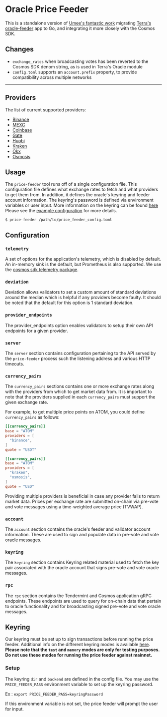 # Oracle Price Feeder

This is a standalone version of [Umee's fantastic work](https://github.com/umee-network/umee/tree/main/price-feeder) migrating [Terra's oracle-feeder](https://github.com/terra-money/oracle-feeder) app to Go, and integrating it more closely with the Cosmos SDK.

## Changes

- `exchange_rates` when broadcasting votes has been reverted to the Cosmos SDK denom string, as is used in Terra's Oracle module
- `config.toml` supports an `account.prefix` property, to provide compatibility across multiple networks

---

## Providers

The list of current supported providers:

- [Binance](https://www.binance.com/en)
- [MEXC](https://www.mexc.com/)
- [Coinbase](https://www.coinbase.com/)
- [Gate](https://www.gate.io/)
- [Huobi](https://www.huobi.com/en-us/)
- [Kraken](https://www.kraken.com/en-us/)
- [Okx](https://www.okx.com/)
- [Osmosis](https://app.osmosis.zone/)

## Usage

The `price-feeder` tool runs off of a single configuration file. This configuration
file defines what exchange rates to fetch and what providers to get them from.
In addition, it defines the oracle's keyring and feeder account information.
The keyring's password is defined via environment variables or user input.
More information on the keyring can be found [here](#keyring)
Please see the [example configuration](price-feeder.example.toml) for more details.

```shell
$ price-feeder /path/to/price_feeder_config.toml
```

## Configuration

### `telemetry`

A set of options for the application's telemetry, which is disabled by default. An in-memory sink is the default, but Prometheus is also supported. We use the [cosmos sdk telemetry package](https://github.com/cosmos/cosmos-sdk/blob/main/docs/core/telemetry.md).

### `deviation`

Deviation allows validators to set a custom amount of standard deviations around the median which is helpful if any providers become faulty. It should be noted that the default for this option is 1 standard deviation.

### `provider_endpoints`

The provider_endpoints option enables validators to setup their own API endpoints for a given provider.

### `server`

The `server` section contains configuration pertaining to the API served by the
`price-feeder` process such the listening address and various HTTP timeouts.

### `currency_pairs`

The `currency_pairs` sections contains one or more exchange rates along with the
providers from which to get market data from. It is important to note that the
providers supplied in each `currency_pairs` must support the given exchange rate.

For example, to get multiple price points on ATOM, you could define `currency_pairs`
as follows:

```toml
[[currency_pairs]]
base = "ATOM"
providers = [
  "binance",
]
quote = "USDT"

[[currency_pairs]]
base = "ATOM"
providers = [
  "kraken",
  "osmosis",
]
quote = "USD"
```

Providing multiple providers is beneficial in case any provider fails to return
market data. Prices per exchange rate are submitted on-chain via pre-vote and
vote messages using a time-weighted average price (TVWAP).

### `account`

The `account` section contains the oracle's feeder and validator account information.
These are used to sign and populate data in pre-vote and vote oracle messages.

### `keyring`

The `keyring` section contains Keyring related material used to fetch the key pair
associated with the oracle account that signs pre-vote and vote oracle messages.

### `rpc`

The `rpc` section contains the Tendermint and Cosmos application gRPC endpoints.
These endpoints are used to query for on-chain data that pertain to oracle
functionality and for broadcasting signed pre-vote and vote oracle messages.

## Keyring

Our keyring must be set up to sign transactions before running the price feeder.
Additional info on the different keyring modes is available [here](https://docs.cosmos.network/master/run-node/keyring.html).
**Please note that the `test` and `memory` modes are only for testing purposes.**
**Do not use these modes for running the price feeder against mainnet.**

### Setup

The keyring `dir` and `backend` are defined in the config file.
You may use the `PRICE_FEEDER_PASS` environment variable to set up the keyring password.

Ex :
`export PRICE_FEEDER_PASS=keyringPassword`

If this environment variable is not set, the price feeder will prompt the user for input.
